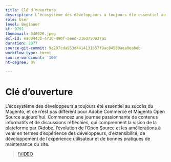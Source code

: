 ```yaml
---
title: Clé d’ouverture
description: L’écosystème des développeurs a toujours été essentiel au succès du Magento, et ce n’est pas différent pour Adobe Commerce et Magento Open Source aujourd’hui. Démarrage ... (Les descriptions doivent être comprises entre 60 et 160 caractères)
role: User
level: Beginner
kt: 9791
thumbnail: 340620.jpeg
exl-id: ea60443b-4736-490f-aeed-316d730037a1
duration: 2077
source-git-commit: 9a297cda953d4414131657f9ac84580aea0eabeb
workflow-type: tm+mt
source-wordcount: '100'
ht-degree: 0%

---
```


# Clé d’ouverture

L’écosystème des développeurs a toujours été essentiel au succès du Magento, et ce n’est pas différent pour Adobe Commerce et Magento Open Source aujourd’hui. Commencez une journée passionnante de contenus informatifs et de discussions réfléchies, qui comprennent la vision de la plateforme par l’Adobe, l’évolution de l’Open Source et les améliorations à venir en termes d’expérience des développeurs, d’extensibilité, de développement de l’expérience utilisateur et de bonnes pratiques de maintenance du site.

>[!VIDEO](https://video.tv.adobe.com/v/340620/?quality=12&learn=on)
